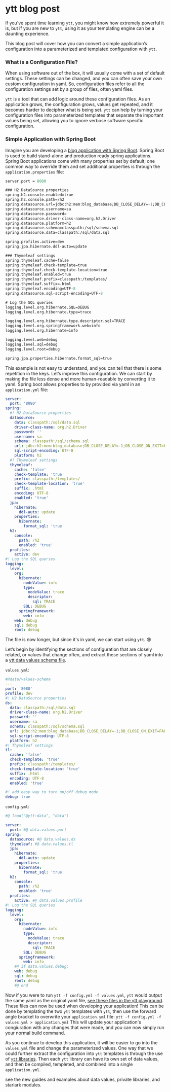 # ytt blog post


If you’ve spent time learning `ytt`, you might know how extremely powerful it is, but if you are new to `ytt`, using it as your templating engine can be a daunting experience.

This blog post will cover how you can convert a simple application’s configuration into a parameterized and templated configuration with `ytt`.

### What is a Configuration File?

When using software out of the box, it will usually come with a set of default settings. These settings can be changed, and you can often save your own custom configuration in yaml. So, configuration files refer to all the configuration settings set by a group of files, often yaml files.

`ytt` is a tool that can add logic around these configuration files. As an application grows, the configuration grows, values get repeated, and it becomes harder to decipher what is being set. `ytt` can help by turning your configuration files into parameterized templates that separate the important values being set, allowing you to ignore verbose software specific configuration.


### Simple Application with Spring Boot

Imagine you are developing a [blog application with Spring Boot](https://github.com/skarware/spring-boot-blog-app). Spring Boot is used to build stand-alone and production ready spring applications. Spring Boot applications come with many properties set by default; one common way to override them and set additional properties is through the `application.properties` file:

```protobuf
server.port = 8080

### H2 DataSource properties
spring.h2.console.enabled=true
spring.h2.console.path=/h2
spring.datasource.url=jdbc:h2:mem:blog_database;DB_CLOSE_DELAY=-1;DB_CLOSE_ON_EXIT=FALSE
spring.datasource.username=sa
spring.datasource.password=
spring.datasource.driver-class-name=org.h2.Driver
spring.datasource.platform=h2
spring.datasource.schema=classpath:/sql/schema.sql
spring.datasource.data=classpath:/sql/data.sql

spring.profiles.active=dev
spring.jpa.hibernate.ddl-auto=update

### Thymeleaf settings
spring.thymeleaf.cache=false
spring.thymeleaf.check-template=true
spring.thymeleaf.check-template-location=true
spring.thymeleaf.enabled=true
spring.thymeleaf.prefix=classpath:/templates/
spring.thymeleaf.suffix=.html
spring.thymeleaf.encoding=UTF-8
spring.datasource.sql-script-encoding=UTF-8

# Log the SQL queries
logging.level.org.hibernate.SQL=DEBUG
logging.level.org.hibernate.type=trace

logging.level.org.hibernate.type.descriptor.sql=TRACE
logging.level.org.springframework.web=info
logging.level.org.hibernate=info

logging.level.web=debug
logging.level.sql=debug
logging.level.root=debug

spring.jpa.properties.hibernate.format_sql=true
```

This example is not easy to understand, and you can tell that there is some repetition in the keys. Let’s improve this configuration. We can start by making the file less dense and more human-readable by converting it to yaml. Spring boot allows properties to by provided via yaml in an `application.yml` file:
```yaml
server:
  port: '8080'
spring:
  #! H2 DataSource properties
  datasource:
    data: classpath:/sql/data.sql
    driver-class-name: org.h2.Driver
    password: ''
    username: sa
    schema: classpath:/sql/schema.sql
    url: jdbc:h2:mem:blog_database;DB_CLOSE_DELAY=-1;DB_CLOSE_ON_EXIT=FALSE
    sql-script-encoding: UTF-8
    platform: h2
  #! Thymeleaf settings
  thymeleaf:
    cache: 'false'
    check-template: 'true'
    prefix: classpath:/templates/
    check-template-location: 'true'
    suffix: .html
    encoding: UTF-8
    enabled: 'true'
  jpa:
    hibernate:
      ddl-auto: update
    properties:
      hibernate:
        format_sql: 'true'
  h2:
    console:
      path: /h2
      enabled: 'true'
  profiles:
    active: dev
#! Log the SQL queries
logging:
  level:
    org:
      hibernate:
        nodeValue: info
        type:
          nodeValue: trace
          descriptor:
            sql: TRACE
        SQL: DEBUG
      springframework:
        web: info
    web: debug
    sql: debug
    root: debug
```
The file is now longer, but since it's in yaml, we can start using `ytt`. 😎

Let’s begin by identifying the sections of configuration that are closely related, or values that change often, and extract these sections of yaml into a [ytt data values schema file](https://carvel.dev/ytt/docs/v0.40.0/how-to-use-data-values/).

`values.yml`:
```yaml
#@data/values-schema
---
port: '8080'
profile: dev
#! H2 DataSource properties
ds:
  data: classpath:/sql/data.sql
  driver-class-name: org.h2.Driver
  password: ''
  username: sa
  schema: classpath:/sql/schema.sql
  url: jdbc:h2:mem:blog_database;DB_CLOSE_DELAY=-1;DB_CLOSE_ON_EXIT=FALSE
  sql-script-encoding: UTF-8
  platform: h2
#! Thymeleaf settings
tl:
  cache: 'false'
  check-template: 'true'
  prefix: classpath:/templates/
  check-template-location: 'true'
  suffix: .html
  encoding: UTF-8
  enabled: 'true'

#! add easy way to turn on/off debug mode
debug: true
```

`config.yml`:
```yaml
#@ load("@ytt:data", "data")

server:
  port: #@ data.values.port
spring:
  datasource: #@ data.values.ds
  thymeleaf: #@ data.values.tl
  jpa:
    hibernate:
      ddl-auto: update
    properties:
      hibernate:
        format_sql: 'true'
  h2:
    console:
      path: /h2
      enabled: 'true'
  profiles:
    active: #@ data.values.profile
#! Log the SQL queries
logging:
  level:
    org:
      hibernate:
        nodeValue: info
        type:
          nodeValue: trace
          descriptor:
            sql: TRACE
        SQL: DEBUG
      springframework:
        web: info
    #@ if data.values.debug:
    web: debug
    sql: debug
    root: debug
    #@ end
```

Now if you were to run `ytt -f config.yml -f values.yml`, `ytt` would output the same yaml as the original yaml file, [see these files in the ytt playground](https://carvel.dev/ytt/#gist:https://gist.github.com/gcheadle-vmware/fe08e00eb2d1b3328375879e4a98437b). These files can now be used when developing your application! This can be done by templating the two `ytt` templates with `ytt`, then use the forward angle bracket to overwrite your `application.yml` file:
```ytt -f config.yml -f values.yml > application.yml```
This will update your application's congiuration with any changes that were made, and you can now simply run your normal build command.


As you continue to develop this application, it will be easier to go into the `values.yml` file and change the parameterized values. One way that we could further extract the configuration into `ytt` templates is through the use of [`ytt` libraries](https://carvel.dev/ytt/docs/v0.40.0/lang-ref-ytt-library/). Then each `ytt` library can have its own set of data values, and then be compiled, templeted, and combined into a single `application.yml`.


see the new guides and examples about data values, private libraries, and starlark modules.